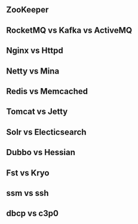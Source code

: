 ## ZooKeeper

## RocketMQ vs Kafka vs ActiveMQ

## Nginx vs Httpd

## Netty vs Mina

## Redis vs Memcached

## Tomcat vs Jetty

## Solr vs Electicsearch

## Dubbo vs Hessian

## Fst vs Kryo

## ssm vs ssh

## dbcp vs c3p0


